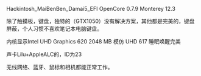 Hackintosh_MaiBenBen_Damai5_EFI OpenCore 0.7.9 Monterey 12.3

除了触摸板，键盘，独特的（GTX1050）没有解决方案，其他都是完美的，键盘屏蔽，个人习惯不喜欢笔记本电脑键盘。

内核显示Intel UHD Graphics 620 2048 MB 模仿 UHD 617 睡眠唤醒完美

声卡Lilu+AppleALC的，ID为23

无线网络、蓝牙、鼠标和相机都能正常工作。
